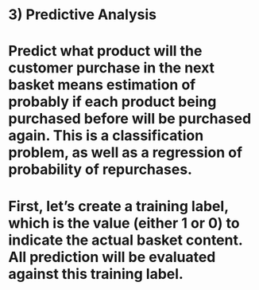 # 3) Predictive Analysis
# Predict what product will the customer purchase in the next basket means estimation of probably if each product being purchased before will be purchased again. This is a classification problem, as well as a regression of probability of repurchases.
# First, let’s create a training label, which is the value (either 1 or 0) to indicate the actual basket content. All prediction will be evaluated against this training label.